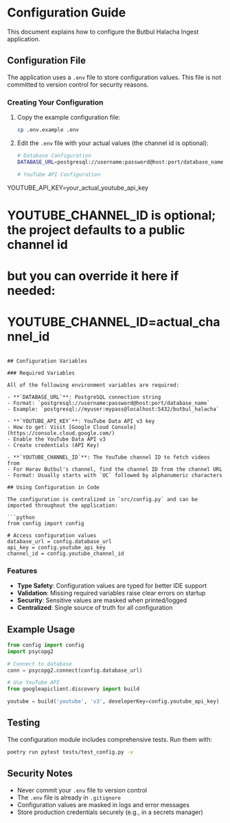 # Configuration Guide

This document explains how to configure the Butbul Halacha Ingest application.

## Configuration File

The application uses a `.env` file to store configuration values. This file is not committed to version control for security reasons.

### Creating Your Configuration

1. Copy the example configuration file:
   ```bash
   cp .env.example .env
   ```

2. Edit the `.env` file with your actual values (the channel id is optional):
   ```bash
   # Database Configuration
   DATABASE_URL=postgresql://username:password@host:port/database_name
   
   # YouTube API Configuration
  YOUTUBE_API_KEY=your_actual_youtube_api_key
  # YOUTUBE_CHANNEL_ID is optional; the project defaults to a public channel id
  # but you can override it here if needed:
  # YOUTUBE_CHANNEL_ID=actual_channel_id
   ```

## Configuration Variables

### Required Variables

All of the following environment variables are required:

- **`DATABASE_URL`**: PostgreSQL connection string
  - Format: `postgresql://username:password@host:port/database_name`
  - Example: `postgresql://myuser:mypass@localhost:5432/butbul_halacha`

- **`YOUTUBE_API_KEY`**: YouTube Data API v3 key
  - How to get: Visit [Google Cloud Console](https://console.cloud.google.com/)
  - Enable the YouTube Data API v3
  - Create credentials (API Key)

- **`YOUTUBE_CHANNEL_ID`**: The YouTube channel ID to fetch videos from
  - For Harav Butbul's channel, find the channel ID from the channel URL
  - Format: Usually starts with `UC` followed by alphanumeric characters

## Using Configuration in Code

The configuration is centralized in `src/config.py` and can be imported throughout the application:

```python
from config import config

# Access configuration values
database_url = config.database_url
api_key = config.youtube_api_key
channel_id = config.youtube_channel_id
```

### Features

- **Type Safety**: Configuration values are typed for better IDE support
- **Validation**: Missing required variables raise clear errors on startup
- **Security**: Sensitive values are masked when printed/logged
- **Centralized**: Single source of truth for all configuration

## Example Usage

```python
from config import config
import psycopg2

# Connect to database
conn = psycopg2.connect(config.database_url)

# Use YouTube API
from googleapiclient.discovery import build

youtube = build('youtube', 'v3', developerKey=config.youtube_api_key)
```

## Testing

The configuration module includes comprehensive tests. Run them with:

```bash
poetry run pytest tests/test_config.py -v
```

## Security Notes

- Never commit your `.env` file to version control
- The `.env` file is already in `.gitignore`
- Configuration values are masked in logs and error messages
- Store production credentials securely (e.g., in a secrets manager)
